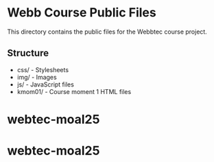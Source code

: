 # Webb Course Public Files

This directory contains the public files for the Webbtec course project.

## Structure
- css/ - Stylesheets
- img/ - Images  
- js/ - JavaScript files
- kmom01/ - Course moment 1 HTML files
# webtec-moal25
# webtec-moal25
